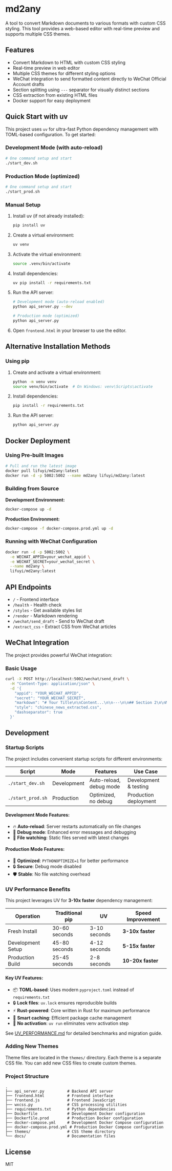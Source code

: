 # md2any

A tool to convert Markdown documents to various formats with custom CSS styling. This tool provides a web-based editor with real-time preview and supports multiple CSS themes.

## Features

- Convert Markdown to HTML with custom CSS styling
- Real-time preview in web editor
- Multiple CSS themes for different styling options
- WeChat integration to send formatted content directly to WeChat Official Account drafts
- Section splitting using `---` separator for visually distinct sections
- CSS extraction from existing HTML files
- Docker support for easy deployment

## Quick Start with uv

This project uses `uv` for ultra-fast Python dependency management with TOML-based configuration. To get started:

### Development Mode (with auto-reload)
```bash
# One command setup and start
./start_dev.sh
```

### Production Mode (optimized)
```bash
# One command setup and start
./start_prod.sh
```

### Manual Setup
1. Install uv (if not already installed):
   ```bash
   pip install uv
   ```

2. Create a virtual environment:
   ```bash
   uv venv
   ```

3. Activate the virtual environment:
   ```bash
   source .venv/bin/activate
   ```

4. Install dependencies:
   ```bash
   uv pip install -r requirements.txt
   ```

5. Run the API server:
   ```bash
   # Development mode (auto-reload enabled)
   python api_server.py --dev
   
   # Production mode (optimized)
   python api_server.py
   ```

6. Open `frontend.html` in your browser to use the editor.

## Alternative Installation Methods

### Using pip

1. Create and activate a virtual environment:
   ```bash
   python -m venv venv
   source venv/bin/activate  # On Windows: venv\Scripts\activate
   ```

2. Install dependencies:
   ```bash
   pip install -r requirements.txt
   ```

3. Run the API server:
   ```bash
   python api_server.py
   ```

## Docker Deployment

### Using Pre-built Images

```bash
# Pull and run the latest image
docker pull lifuyi/md2any:latest
docker run -d -p 5002:5002 --name md2any lifuyi/md2any:latest
```

### Building from Source

**Development Environment:**
```bash
docker-compose up -d
```

**Production Environment:**
```bash
docker-compose -f docker-compose.prod.yml up -d
```

### Running with WeChat Configuration

```bash
docker run -d -p 5002:5002 \
  -e WECHAT_APPID=your_wechat_appid \
  -e WECHAT_SECRET=your_wechat_secret \
  --name md2any \
  lifuyi/md2any:latest
```

## API Endpoints

- `/` - Frontend interface
- `/health` - Health check
- `/styles` - Get available styles list
- `/render` - Markdown rendering
- `/wechat/send_draft` - Send to WeChat draft
- `/extract_css` - Extract CSS from WeChat articles

## WeChat Integration

The project provides powerful WeChat integration:

### Basic Usage

```bash
curl -X POST http://localhost:5002/wechat/send_draft \
  -H "Content-Type: application/json" \
  -d '{
    "appid": "YOUR_WECHAT_APPID",
    "secret": "YOUR_WECHAT_SECRET",
    "markdown": "# Your Title\n\nContent...\n\n---\n\n## Section 2\n\nMore content...",
    "style": "chinese_news_extracted.css",
    "dashseparator": true
  }'
```

## Development

### Startup Scripts

The project includes convenient startup scripts for different environments:

| Script | Mode | Features | Use Case |
|--------|------|----------|----------|
| `./start_dev.sh` | Development | Auto-reload, debug mode | Development & testing |
| `./start_prod.sh` | Production | Optimized, no debug | Production deployment |

#### Development Mode Features:
- 🔥 **Auto-reload**: Server restarts automatically on file changes
- 🐛 **Debug mode**: Enhanced error messages and debugging
- 📁 **File watching**: Static files served with latest changes

#### Production Mode Features:
- 🚀 **Optimized**: `PYTHONOPTIMIZE=1` for better performance
- 🔒 **Secure**: Debug mode disabled
- 🛡️ **Stable**: No file watching overhead

### UV Performance Benefits

This project leverages UV for **3-10x faster** dependency management:

| Operation | Traditional pip | UV | Speed Improvement |
|-----------|----------------|----|--------------------|
| Fresh Install | 30-60 seconds | 3-10 seconds | **3-10x faster** |
| Development Setup | 45-80 seconds | 4-12 seconds | **5-15x faster** |
| Production Build | 25-45 seconds | 2-8 seconds | **10-20x faster** |

#### Key UV Features:
- 📦 **TOML-based**: Uses modern `pyproject.toml` instead of `requirements.txt`
- 🔒 **Lock files**: `uv.lock` ensures reproducible builds
- ⚡ **Rust-powered**: Core written in Rust for maximum performance
- 🎯 **Smart caching**: Efficient package cache management
- 🔄 **No activation**: `uv run` eliminates venv activation step

See [UV_PERFORMANCE.md](UV_PERFORMANCE.md) for detailed benchmarks and migration guide.

### Adding New Themes

Theme files are located in the `themes/` directory. Each theme is a separate CSS file. You can add new CSS files to create custom themes.

### Project Structure

```
.
├── api_server.py          # Backend API server
├── frontend.html          # Frontend interface
├── frontend.js            # Frontend JavaScript
├── wxcss.py               # CSS processing utilities
├── requirements.txt       # Python dependencies
├── Dockerfile             # Development Docker configuration
├── Dockerfile.prod        # Production Docker configuration
├── docker-compose.yml     # Development Docker Compose configuration
├── docker-compose.prod.yml # Production Docker Compose configuration
├── themes/                # CSS theme directory
└── docs/                  # Documentation files
```

## License

MIT
